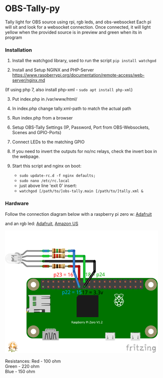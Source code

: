 # OBS-Tally-py
Tally light for OBS source using rpi, rgb leds, and obs-websocket
Each pi will sit and look for a websocket connection. Once connected, 
it will light yellow when the provided source is in preview and green when its in program

### Installation
1. Install the watchgod library, used to run the script
    `pip install watchgod`

2. Install and Setup NGINX and PHP-Server 
https://www.raspberrypi.org/documentation/remote-access/web-server/nginx.md

(If using php 7, also install php-xml - `sudo apt install php-xml`)

3. Put index.php in /var/www/html/

4. In index.php change tally.xml-path to match the actual path

5. Run index.php from a browser

6. Setup OBS-Tally Settings (IP, Password, Port from OBS-Websockets, Scenes and GPIO-Ports)

7. Connect LEDs to the matching GPIO

8. If you need to invert the outputs for no/nc relays, check the invert box in the webpage.

9. Start this script and nginx on boot:

    * `sudo update-rc.d -f nginx defaults;`
    * `sudo nano /etc/rc.local`
    * just above line 'exit 0' insert:
    * `watchgod [/path/to/]obs-tally.main [/path/to/]tally.xml &`


### Hardware
Follow the connection diagram below with a raspberry pi zero w:
[Adafruit](https://www.adafruit.com/product/3400)

and an rgb led:
[Adafruit](https://www.adafruit.com/product/848), 
[Amazon US](https://www.amazon.com/gp/product/B0194Y6MW2/)

![Connection Diagram](docs/diagram.png)

Resistances:
Red - 100 ohm  
Green - 220 ohm  
Blue - 150 ohm